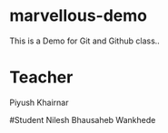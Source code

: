 # marvellous-demo
This is a Demo for Git and Github class..

# Teacher 
Piyush Khairnar 

#Student
Nilesh Bhausaheb Wankhede